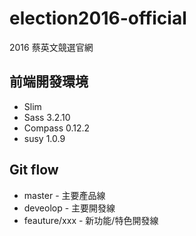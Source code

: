 # election2016-official
2016 蔡英文競選官網
## 前端開發環境
- Slim
- Sass 3.2.10
- Compass 0.12.2
- susy 1.0.9
## Git flow
- master - 主要產品線
- deveolop - 主要開發線
- feauture/xxx - 新功能/特色開發線
